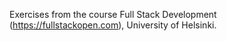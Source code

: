 Exercises from the course Full Stack Development (https://fullstackopen.com), University of Helsinki.
